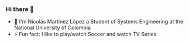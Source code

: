 ### Hi there 👋
- 🌱 I'm Nicolás Martínez López a Student of Systems Engineering at the National University of Colombia
- ⚡ Fun fact: I like to play/watch Soccer and watch TV Series
<!--
**nmart1nezl/nmart1nezl** is a ✨ _special_ ✨ repository because its `README.md` (this file) appears on your GitHub profile.

Here are some ideas to get you started:

- 🔭 I’m currently working on ...
- 🌱 I'm Nicolás Martínez López a Student of Systems Engineering by National University of Colombia
- 👯 I’m looking to collaborate on ...
- 🤔 I’m looking for help with ...
- 💬 Ask me about ...
- 📫 How to reach me: ...
- 😄 Pronouns: ...
- ⚡ Fun fact: I like to play/watch Soccer and watch TV Series
-->
